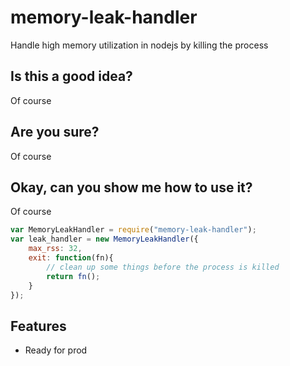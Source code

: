 # memory-leak-handler
Handle high memory utilization in nodejs by killing the process

## Is this a good idea?
Of course

## Are you sure?
Of course

## Okay, can you show me how to use it?
Of course
```javascript
var MemoryLeakHandler = require("memory-leak-handler");
var leak_handler = new MemoryLeakHandler({
    max_rss: 32,
    exit: function(fn){
        // clean up some things before the process is killed
        return fn();
    }
});
```

## Features
* Ready for prod
